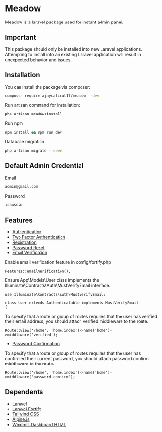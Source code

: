 # Meadow
Meadow is a laravel package used for instant admin panel.

## Important
This package should only be installed into new Laravel applications. Attempting to install into an existing Laravel application will result in unexpected behavior and issues.

## Installation

You can install the package via composer:

``` bash
composer require ajaycalicut17/meadow --dev
```

Run artisan command for installation:

``` bash
php artisan meadow:install
```

Run npm

``` bash
npm install && npm run dev
```

Database migration

``` bash
php artisan migrate --seed
```

## Default Admin Credential

Email
``` bash
admin@gmail.com
```
Password
``` bash
12345678
```

## Features

 - [Authentication](https://laravel.com/docs/fortify#authentication)
 - [Two Factor Authentication](https://laravel.com/docs/fortify#two-factor-authentication)
 - [Registration](https://laravel.com/docs/fortify#registration)
 - [Password Reset](https://laravel.com/docs/fortify#password-reset)
 - [Email Verification](https://laravel.com/docs/fortify#email-verification)
  
  Enable email verification feature in config/fortify.php
  ```code
  Features::emailVerification(),
  ```
  Ensure App\Models\User class implements the Illuminate\Contracts\Auth\MustVerifyEmail interface.
  ```code
  use Illuminate\Contracts\Auth\MustVerifyEmail;

  class User extends Authenticatable implements MustVerifyEmail
  {
  ```
  To specify that a route or group of routes requires that the user has verified their email address, you should attach verified middleware to the route.
  ```code
  Route::view('/home', 'home.index')->name('home')->middleware('verified');
  ```
  
 - [Password Confirmation](https://laravel.com/docs/fortify#password-confirmation)

  To specify that a route or group of routes requires that the user has confirmed their current password, you should attach password.confirm middleware     to the route.
  ```code
  Route::view('/home', 'home.index')->name('home')->middleware('password.confirm');
  ```
  
## Dependents

 - [Laravel](https://laravel.com)
 - [Laravel Fortify](https://laravel.com/docs/fortify)
 - [Tailwind CSS](https://tailwindcss.com)
 - [Alpine.js](https://alpinejs.dev)
 - [Windmill Dashboard HTML](https://windmillui.com/dashboard-html)
